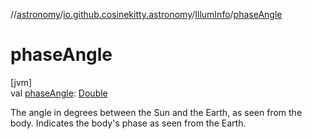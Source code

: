 //[astronomy](../../../index.md)/[io.github.cosinekitty.astronomy](../index.md)/[IllumInfo](index.md)/[phaseAngle](phase-angle.md)

# phaseAngle

[jvm]\
val [phaseAngle](phase-angle.md): [Double](https://kotlinlang.org/api/latest/jvm/stdlib/kotlin/-double/index.html)

The angle in degrees between the Sun and the Earth, as seen from the body. Indicates the body's phase as seen from the Earth.

